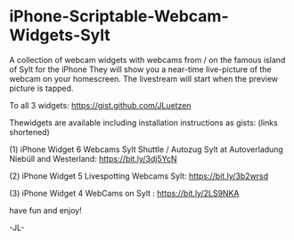 # iPhone-Scriptable-Webcam-Widgets-Sylt
A collection of webcam widgets with webcams from / on the famous island of Sylt for the iPhone 
They will show you a near-time live-picture of the webcam on your homescreen.
The livestream will start when the preview picture is tapped.


To all 3 widgets:
https://gist.github.com/JLuetzen

Thewidgets are available including installation instructions as gists: (links shortened)

(1) iPhone Widget 6 Webcams Sylt Shuttle / Autozug Sylt at Autoverladung Niebüll and Westerland: https://bit.ly/3dj5YcN

(2) iPhone Widget 5 Livespotting Webcams Sylt: https://bit.ly/3b2wrsd 

(3) iPhone Widget 4 WebCams on Sylt : https://bit.ly/2LS9NKA 

have fun and enjoy!

-JL-


